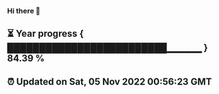 ### Hi there 👋
⏳ Year progress { █████████████████████████▁▁▁▁▁ } 84.39 %
---
⏰ Updated on Sat, 05 Nov 2022 00:56:23 GMT
---
